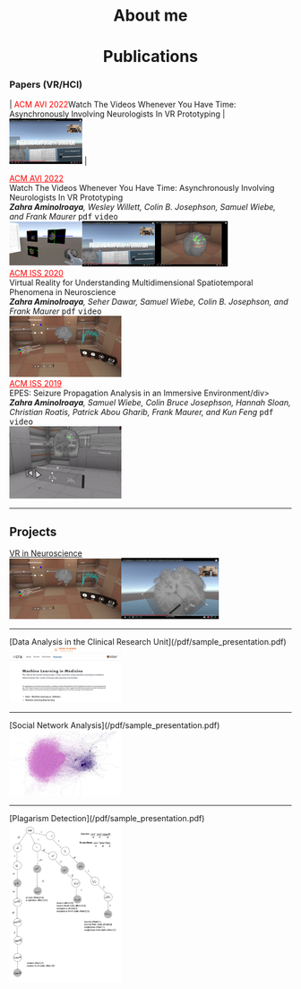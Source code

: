 <center><h1>About me</h1></center>

<center><h1>Publications</h1></center>

### Papers (VR/HCI)

| <span style="color:red">ACM AVI 2022</span>Watch The Videos Whenever You Have Time: Asynchronously Involving Neurologists In VR Prototyping | <img src="images/2.png" width=130/> |




<div style="float:left">
  <div style="display:inline-block" width='20%'>
          <span style="color:red"><u>ACM AVI 2022</u></span>
          <div>Watch The Videos Whenever You Have Time: Asynchronously Involving Neurologists In VR Prototyping</div>
          <i><b>Zahra Aminolroaya</b>, Wesley Willett, Colin B. Josephson, Samuel Wiebe, and Frank Maurer</i>
          <kbd>pdf</kbd>
          <kbd>video</kbd>
  </div>
  <br>
  <div style="display:inline-block" width='80%'>
          <img src="images/1.png" width=130 height=80/><img src="images/2.png" width=130/><img src="images/3.png"  width=130/>
  </div>
</div>

* * *


<hr>

<div style="float:left">
  <div style="display:inline-block" width='20%'>
          <span style="color:red"><u>ACM ISS 2020</u></span>
          <div>Virtual Reality for Understanding Multidimensional Spatiotemporal Phenomena in Neuroscience</div>
          <i><b>Zahra Aminolroaya</b>, Seher Dawar, Samuel Wiebe, Colin B. Josephson, and Frank Maurer</i>
          <kbd>pdf</kbd>
          <kbd>video</kbd>
  </div>
  <div style="display:inline-block" width='80%'>
          <img src="images/EPES1.PNG" width=200/>
  </div>
</div>

<hr>

<div style="float:left">
  <div style="display:inline-block" width='20%'>
          <span style="color:red"><u>ACM ISS 2019</u></span>
          <div>EPES: Seizure Propagation Analysis in an Immersive Environment/div>
          <i><b>Zahra Aminolroaya</b>, Samuel Wiebe, Colin Bruce Josephson, Hannah Sloan, Christian Roatis, Patrick Abou Gharib, Frank Maurer, and Kun Feng</i>
          <kbd>pdf</kbd>
          <kbd>video</kbd>
  </div>
  <div style="display:inline-block" width='80%'>
          <img src="images/4.png" width=200/>
  </div>
</div>

* * *
## Projects
[VR in Neuroscience](/sample_page)
<br>
<img src="images/EPES1.PNG" width=200/><img src="images/EPES2.png" width=174/>
<hr>
[Data Analysis in the Clinical Research Unit](/pdf/sample_presentation.pdf)
<br>
<img src="images/CRU1.png" width=200/>
<hr>
[Social Network Analysis](/pdf/sample_presentation.pdf)
<br>
<img src="images/SNA.png" width=200/>
<hr>
[Plagarism Detection](/pdf/sample_presentation.pdf)
<br>
<img src="images/plag.png" width=200/>

